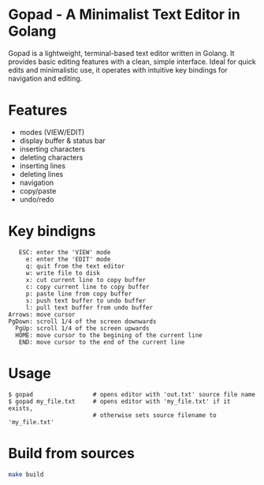 # Gopad - A Minimalist Text Editor in Golang
Gopad is a lightweight, terminal-based text editor written in Golang. It provides basic editing features with a clean, simple interface. Ideal for quick edits and minimalistic use, it operates with intuitive key bindings for navigation and editing.

# Features
 - modes (VIEW/EDIT)
 - display buffer & status bar
 - inserting characters
 - deleting characters
 - inserting lines
 - deleting lines
 - navigation
 - copy/paste
 - undo/redo

# Key bindigns
       ESC: enter the 'VIEW' mode
         e: enter the 'EDIT' mode
         q: quit from the text editor
         w: write file to disk
         x: cut current line to copy buffer
         c: copy current line to copy buffer
         p: paste line from copy buffer
         s: push text buffer to undo buffer
         l: pull text buffer from undo buffer
    Arrows: move cursor
    PgDown: scroll 1/4 of the screen downwards
      PgUp: scroll 1/4 of the screen upwards
      HOME: move cursor to the begining of the current line
       END: move cursor to the end of the current line


# Usage
    $ gopad                 # opens editor with 'out.txt' source file name
    $ gopad my_file.txt     # opens editor with 'my_file.txt' if it exists,
                            # otherwise sets source filename to 'my_file.txt'

# Build from sources
```bash
make build